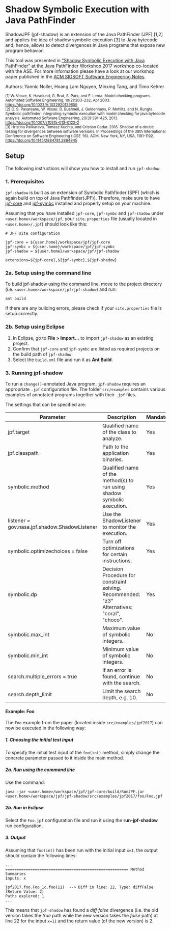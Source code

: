 # Shadow Symbolic Execution with Java PathFinder

ShadowJPF (jpf-shadow) is an extension of the Java PathFinder (JPF) [1,2] and applies the idea of shadow symbolic execution [3] to Java bytecode and, hence, allows to detect divergences in Java programs that expose new program behavior.

This tool was presented in ["Shadow Symbolic Execution with Java PathFinder"](https://arxiv.org/pdf/1802.01714) at the [Java PathFinder Workshop 2017](https://jpf.byu.edu/jpf-workshop-2017/) workshop co-located with the ASE. For more information please have a look at our workshop paper published in the [ACM SIGSOFT Software Engineering Notes](https://dl.acm.org/citation.cfm?id=3149492).

Authors:
Yannic Noller, Hoang Lam Nguyen, Minxing Tang, and Timo Kehrer

<sub> [1] W. Visser, K. Havelund, G. Brat, S. Park, and F. Lerda. Model checking programs. Automated Software Engineering, 10(2):203–232, Apr 2003. https://doi.org/10.1023/A:1022920129859 </sub>
<br>
<sub> [2] C. S. Pasareanu, W. Visser, D. Bushnell, J. Geldenhuys, P. Mehlitz, and N. Rungta. Symbolic pathfinder: integrating symbolic execution with model checking for java bytecode analysis. Automated Software Engineering, 20(3):391–425, 2013. https://doi.org/10.1007/s10515-013-0122-2 </sub>
<br>
<sub> [3] Hristina Palikareva, Tomasz Kuchta, and Cristian Cadar. 2016. Shadow of a doubt: testing for divergences between software versions. In Proceedings of the 38th International Conference on Software Engineering (ICSE '16). ACM, New York, NY, USA, 1181-1192. https://doi.org/10.1145/2884781.2884845 </sub>

## Setup

The following instructions will show you how to install and run `jpf-shadow`.

### 1. Prerequisites

`jpf-shadow` is built as an extension of Symbolic Pathfinder (SPF) (which is again build on top of Java Pathfinder(JPF)). Therefore, make sure to have [jpf-core](https://github.com/javapathfinder/jpf-core) and [jpf-symbc](https://github.com/SymbolicPathFinder/jpf-symbc) installed and properly setup on your machine.  

Assuming that you have installed `jpf-core`, `jpf-symbc` and `jpf-shadow` under `<user.home>/workspace/jpf`, your `site.properties` file (usually located in `<user.home>/.jpf`) should look like this:

```
# JPF site configuration

jpf-core = ${user.home}/workspace/jpf/jpf-core
jpf-symbc = ${user.home}/workspace/jpf/jpf-symbc
jpf-shadow = ${user.home}/workspace/jpf/jpf-shadow

extensions=${jpf-core},${jpf-symbc},${jpf-shadow}

```

### 2a. Setup using the command line

To build jpf-shadow using the command line, move to the project directory (i.e. `<user.home>/workspace/jpf/jpf-shadow`) and run: 

```
ant build
```
If there are any building errors, please check if your `site.properties` file is setup correctly.

### 2b. Setup using Eclipse

1. In Eclipse, go to **File > Import...** to import `jpf-shadow` as an existing project.
2. Confirm that `jpf-core` and `jpf-symbc` are listed as required projects on the build path of `jpf-shadow`.
3. Select the `build.xml` file and run it as **Ant Build**.


### 3. Running jpf-shadow 
To run a `change()`-annotated Java program, `jpf-shadow` requires an appropriate `.jpf` configuration file. The folder `src/examples` contains various examples of annotated programs together with their `.jpf` files.

The settings that can be specified are:

| Parameter            | Description | Mandatory
| -------------------- |-------------| ---------
| jpf.target           | Qualified name of the class to analyze. | Yes
| jpf.classpath        | Path to the application binaries. | Yes
| symbolic.method      | Qualified name of the method(s) to run using shadow symbolic execution. | Yes
| listener = gov.nasa.jpf.shadow.ShadowListener | Use the ShadowListener to monitor the execution. | Yes
| symbolic.optimizechoices = false | Turn off optimizations for certain instructions. | Yes
| symbolic.dp          | Decision Procedure for constraint solving. Recommended: "z3" Alternatives: "coral", "choco".	| Yes
| symbolic.max_int     | Maximum value of symbolic integers. | No
| symbolic.min_int     | Minimum value of symbolic integers. | No
| search.multiple_errors = true | If an error is found, continue with the search. | No
| search.depth_limit 	| Limit the search depth, e.g. 10. | No

#### Example: Foo
The `Foo` example from the paper (located inside `src/examples/jpf2017`) can now be executed in the following way:

##### 1. Choosing the initial test input
To specify the initial test input of the `foo(int)` method, simply change the concrete parameter passed to it inside the main method.

##### 2a. Run using the command line
Use the command:
```
java -jar <user.home>/workspace/jpf/jpf-core/build/RunJPF.jar <user.home>/workspace/jpf/jpf-shadow/src/examples/jpf2017/foo/Foo.jpf
```
##### 2b. Run in Eclipse
Select the `Foo.jpf` configuration file and run it using the **run-jpf-shadow** run configuration. 

##### 3. Output
Assuming that `foo(int)` has been run with the initial input `x=1`, the output should contain the following lines:

```
...
====================================================== Method Summaries
Inputs: x

jpf2017.foo.Foo_1c.foo(11)	--> Diff in line: 22, Type: diffFalse	(Return Value: 2)
Paths explored: 1
...
```

This means that `jpf-shadow` has found a _diff false_ divergence (i.e. the old version takes the _true_ path while the new version takes the _false_ path) at line 22 for the input `x=11` and the return value (of the new version) is 2.



